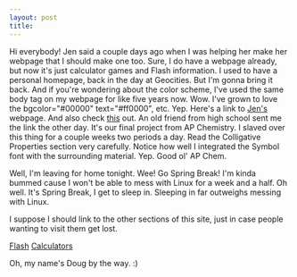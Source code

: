 ```yaml
---
layout: post
title: 
---
```


Hi everybody! Jen said a couple days ago when I was helping her make her webpage that I should make one too. Sure, I do have a webpage already, but now it's just calculator games and Flash information. I used to have a personal homepage, back in the day at Geocities. But I'm gonna bring it back. And if you're wondering about the color scheme, I've used the same body tag on my webpage for like five years now. Wow. I've grown to love the bgcolor="\#00000" text="\#ff0000", etc. Yep. Here's a link to <a href="http://members.aol.com/~jennyjens">Jen's</a> webpage. And also check <a href="http://www.geocities.com/ap_chem/">this</a> out. An old friend from high school sent me the link the other day. It's our final project from AP Chemistry. I slaved over this thing for a couple weeks two periods a day. Read the Colligative Properties section very carefully. Notice how well I integrated the Symbol font with the surrounding material. Yep. Good ol' AP Chem.

<p>
Well, I'm leaving for home tonight. Wee! Go Spring Break! I'm kinda bummed cause I won't be able to mess with Linux for a week and a half. Oh well. It's Spring Break, I get to sleep in. Sleeping in far outweighs messing with Linux.

<p>
I suppose I should link to the other sections of this site, just in case people wanting to visit them get lost.

<p>
<a href="flash">Flash</a> <a href="zoomlabs">Calculators</a>

<p>
Oh, my name's Doug by the way. :)
